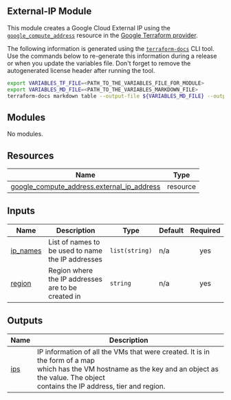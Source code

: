## External-IP Module

This module creates a Google Cloud External IP using the [`google_compute_address`](https://registry.terraform.io/providers/hashicorp/google/latest/docs/resources/compute_address) resource in the [Google Terraform provider](https://registry.terraform.io/providers/hashicorp/google/latest/docs).


The following information is generated using the
[`terraform-docs`](https://github.com/terraform-docs/terraform-docs)
CLI tool. Use the commands below to re-generate this information during a
release or when you update the variables file. Don't forget to remove the
autogenerated license header after running the tool. 

```sh
export VARIABLES_TF_FILE=<PATH_TO_THE_VARIABLES_FILE_FOR_MODULE>
export VARIABLES_MD_FILE=<PATH_TO_THE_VARIABLES_MARKDOWN_FILE>
terraform-docs markdown table --output-file ${VARIABLES_MD_FILE} --output-mode inject ${VARIABLES_TF_FILE}
```

<!-- BEGIN_TF_DOCS -->
## Modules

No modules.

## Resources

| Name | Type |
|------|------|
| [google_compute_address.external_ip_address](https://registry.terraform.io/providers/hashicorp/google/latest/docs/resources/compute_address) | resource |

## Inputs

| Name | Description | Type | Default | Required |
|------|-------------|------|---------|:--------:|
| <a name="input_ip_names"></a> [ip\_names](#input\_ip\_names) | List of names to be used to name the IP addresses | `list(string)` | n/a | yes |
| <a name="input_region"></a> [region](#input\_region) | Region where the IP addresses are to be created in | `string` | n/a | yes |

## Outputs

| Name | Description |
|------|-------------|
| <a name="output_ips"></a> [ips](#output\_ips) | IP information of all the VMs that were created. It is in the form of a map<br>    which has the VM hostname as the key and an object as the value. The object<br>    contains the IP address, tier and region. |
<!-- END_TF_DOCS -->
